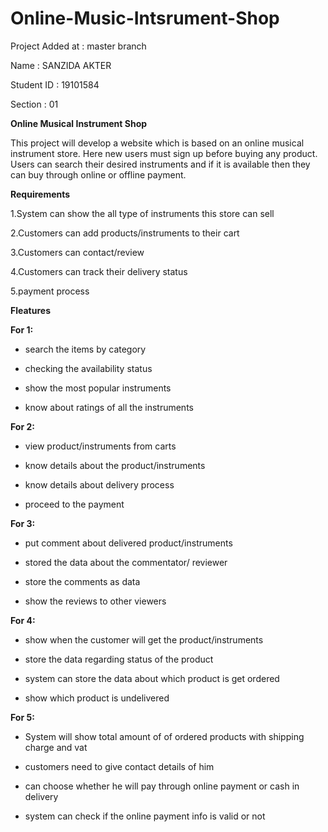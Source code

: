 # Online-Music-Intsrument-Shop

Project Added at : master branch 

Name : SANZIDA AKTER

Student ID : 19101584

Section : 01



**Online Musical Instrument Shop**

This project will develop a website which is based on an online musical instrument store. Here
new users must sign up before buying any product. Users can search their desired instruments
and if it is available then they can buy through online or offline payment.




**Requirements**

1.System can show the all type of instruments this store can sell

2.Customers can add products/instruments to their cart

3.Customers can contact/review

4.Customers can track their delivery status

5.payment process



**Fleatures**




**For 1:**

- search the items by category

- checking the availability status

- show the most popular instruments

- know about ratings of all the instruments


**For 2:**
- view product/instruments from carts

- know details about the product/instruments

- know details about delivery process

- proceed to the payment


**For 3:**

- put comment about delivered product/instruments

- stored the data about the commentator/ reviewer

- store the comments as data

- show the reviews to other viewers


**For 4:**

- show when the customer will get the product/instruments

- store the data regarding status of the product

- system can store the data about which product is get ordered

- show which product is undelivered


**For 5:**


- System will show total amount of of ordered products with shipping charge and vat

- customers need to give contact details of him

- can choose whether he will pay through online payment or cash in delivery

- system can check if the online payment info is valid or not

